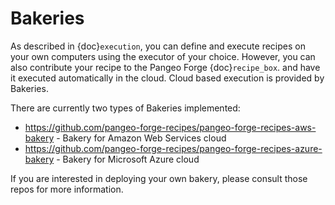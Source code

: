 # Bakeries

As described in {doc}`execution`, you can define and execute recipes on your
own computers using the executor of your choice.
However, you can also contribute your recipe to the Pangeo Forge {doc}`recipe_box`.
and have it executed automatically in the cloud.
Cloud based execution is provided by Bakeries.

There are currently two types of Bakeries implemented:

- <https://github.com/pangeo-forge-recipes/pangeo-forge-recipes-aws-bakery> -
  Bakery for Amazon Web Services cloud
- <https://github.com/pangeo-forge-recipes/pangeo-forge-recipes-azure-bakery> -
  Bakery for Microsoft Azure cloud

If you are interested in deploying your own bakery, please consult those repos
for more information.
